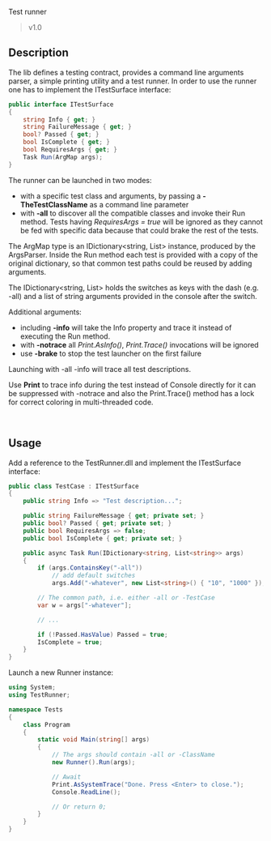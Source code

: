 ﻿ Test runner

> v1.0

## Description

The lib defines a testing contract, provides a command line arguments parser, a simple printing utility
and a test runner. In order to use the runner one has to implement the ITestSurface interface:

```csharp
public interface ITestSurface
{
	string Info { get; }
	string FailureMessage { get; }
	bool? Passed { get; }
	bool IsComplete { get; }
	bool RequiresArgs { get; }
	Task Run(ArgMap args);
}
``` 

The runner can be launched in two modes:

- with a specific test class and arguments, by passing a **-TheTestClassName** as a command line parameter
- with **-all** to discover all the compatible classes and invoke their Run method.
  Tests having *RequiresArgs = true* will be ignored as they cannot be fed with specific data
  because that could brake the rest of the tests. 

The ArgMap type is an IDictionary<string, List<string>> instance, produced by the ArgsParser. 
Inside the Run method each test is provided with a copy of the original dictionary, so that common test paths 
could be reused by adding arguments. 

The IDictionary<string, List<string>> holds the switches as keys with the dash (e.g. -all) and a list of
string arguments provided in the console after the switch.

Additional arguments:

- including **-info** will take the Info property and trace it instead of executing the Run method.
- with **-notrace** all *Print.AsInfo()*, *Print.Trace()* invocations will be ignored
- use **-brake** to stop the test launcher on the first failure

Launching with -all -info will trace all test descriptions. 

Use **Print** to trace info during the test instead of Console directly for it can be suppressed
with -notrace and also the Print.Trace() method has a lock for correct coloring in multi-threaded code. 

<br>

 
## Usage

Add a reference to the TestRunner.dll and implement the ITestSurface interface:
```csharp
public class TestCase : ITestSurface
{
	public string Info => "Test description...";

	public string FailureMessage { get; private set; }
	public bool? Passed { get; private set; }
	public bool RequiresArgs => false;
	public bool IsComplete { get; private set; }

	public async Task Run(IDictionary<string, List<string>> args)
	{
		if (args.ContainsKey("-all"))
			// add default switches 
			args.Add("-whatever", new List<string>() { "10", "1000" });

		// The common path, i.e. either -all or -TestCase
		var w = args["-whatever"];

		// ...

		if (!Passed.HasValue) Passed = true;
		IsComplete = true;
	}
}
```


Launch a new Runner instance:


```csharp
using System;
using TestRunner;

namespace Tests
{
	class Program
	{
		static void Main(string[] args)
		{
			// The args should contain -all or -ClassName
			new Runner().Run(args);

			// Await
			Print.AsSystemTrace("Done. Press <Enter> to close.");
			Console.ReadLine();

			// Or return 0;
		}
	}
}
```

